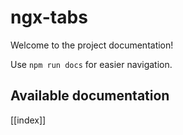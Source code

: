 # ngx-tabs

Welcome to the project documentation!

Use `npm run docs` for easier navigation.

## Available documentation

[[index]]
